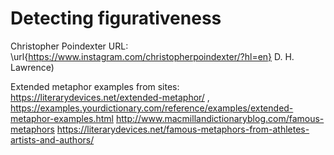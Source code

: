 # Detecting figurativeness

Christopher Poindexter URL: \url{https://www.instagram.com/christopherpoindexter/?hl=en}
D. H. Lawrence)

Extended metaphor examples from sites: 
https://literarydevices.net/extended-metaphor/ , 
https://examples.yourdictionary.com/reference/examples/extended-metaphor-examples.html
http://www.macmillandictionaryblog.com/famous-metaphors
https://literarydevices.net/famous-metaphors-from-athletes-artists-and-authors/
